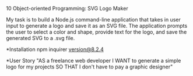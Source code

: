 10 Object-oriented Programming: SVG Logo Maker

My task is to build a Node.js command-line application that takes in user input to generate a logo and save it as an SVG file. The application prompts the user to select a color and shape, provide text for the logo, and save the generated SVG to a .svg file.


*Installation
npm inquirer version@8.2.4

*User Story
"AS a freelance web developer
I WANT to generate a simple logo for my projects
SO THAT I don't have to pay a graphic designer"